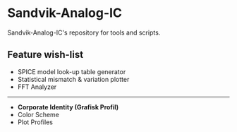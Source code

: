 # Sandvik-Analog-IC
Sandvik-Analog-IC's repository for tools and scripts.

## Feature wish-list
- SPICE model look-up table generator
- Statistical mismatch & variation plotter
- FFT Analyzer
----
- **Corporate Identity (Grafisk Profil)**
- Color Scheme
- Plot Profiles
